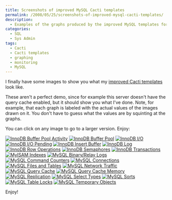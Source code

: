 ```yaml
---
title: Screenshots of improved MySQL Cacti templates
permalink: /2008/05/25/screenshots-of-improved-mysql-cacti-templates/
description:
  - Examples of the graphs produced by the improved MySQL templates for Cacti.
categories:
  - SQL
  - Sys Admin
tags:
  - Cacti
  - Cacti templates
  - graphing
  - monitoring
  - MySQL
---
```

<p>I finally have some images to show you what my <a href="http://code.google.com/p/mysql-cacti-templates/">improved Cacti templates</a> look like.</p>

<p>These aren't a perfect demo, since for example this server doesn't have the query cache enabled, but it should show you what I've done.  Note, for example, that each graph is labeled  with the actual values of the images drawn on it.  You don't have to guess what the values are by squinting at the graphs.</p>

<p>You can click on any image to go to a larger version.  Enjoy:</p>

<p><a href='http://www.xaprb.com/blog/wp-content/uploads/2008/05/graph_image_016.png' title='InnoDB Buffer Pool Activity'><img src='http://www.xaprb.com/blog/wp-content/uploads/2008/05/graph_image_016.thumbnail.png' alt='InnoDB Buffer Pool Activity' /></a>
<a href='http://www.xaprb.com/blog/wp-content/uploads/2008/05/graph_image_022.png' title='InnoDB Buffer Pool'><img src='http://www.xaprb.com/blog/wp-content/uploads/2008/05/graph_image_022.thumbnail.png' alt='InnoDB Buffer Pool' /></a>
<a href='http://www.xaprb.com/blog/wp-content/uploads/2008/05/graph_image_003.png' title='InnoDB I/O'><img src='http://www.xaprb.com/blog/wp-content/uploads/2008/05/graph_image_003.thumbnail.png' alt='InnoDB I/O' /></a>
<a href='http://www.xaprb.com/blog/wp-content/uploads/2008/05/graph_image_005.png' title='InnoDB I/O Pending'><img src='http://www.xaprb.com/blog/wp-content/uploads/2008/05/graph_image_005.thumbnail.png' alt='InnoDB I/O Pending' /></a>
<a href='http://www.xaprb.com/blog/wp-content/uploads/2008/05/graph_image_012.png' title='InnoDB Insert Buffer'><img src='http://www.xaprb.com/blog/wp-content/uploads/2008/05/graph_image_012.thumbnail.png' alt='InnoDB Insert Buffer' /></a>
<a href='http://www.xaprb.com/blog/wp-content/uploads/2008/05/graph_image_024.png' title='InnoDB Log'><img src='http://www.xaprb.com/blog/wp-content/uploads/2008/05/graph_image_024.thumbnail.png' alt='InnoDB Log' /></a>
<a href='http://www.xaprb.com/blog/wp-content/uploads/2008/05/graph_image_002.png' title='InnoDB Row Operations'><img src='http://www.xaprb.com/blog/wp-content/uploads/2008/05/graph_image_002.thumbnail.png' alt='InnoDB Row Operations' /></a>
<a href='http://www.xaprb.com/blog/wp-content/uploads/2008/05/graph_image_017.png' title='InnoDB Semaphores'><img src='http://www.xaprb.com/blog/wp-content/uploads/2008/05/graph_image_017.thumbnail.png' alt='InnoDB Semaphores' /></a>
<a href='http://www.xaprb.com/blog/wp-content/uploads/2008/05/graph_image_006.png' title='InnoDB Transactions'><img src='http://www.xaprb.com/blog/wp-content/uploads/2008/05/graph_image_006.thumbnail.png' alt='InnoDB Transactions' /></a>
<a href='http://www.xaprb.com/blog/wp-content/uploads/2008/05/graph_image_021.png' title='MyISAM Indexes'><img src='http://www.xaprb.com/blog/wp-content/uploads/2008/05/graph_image_021.thumbnail.png' alt='MyISAM Indexes' /></a>
<a href='http://www.xaprb.com/blog/wp-content/uploads/2008/05/graph_image_013.png' title='MySQL Binary/Relay Logs'><img src='http://www.xaprb.com/blog/wp-content/uploads/2008/05/graph_image_013.thumbnail.png' alt='MySQL Binary/Relay Logs' /></a>
<a href='http://www.xaprb.com/blog/wp-content/uploads/2008/05/graph_image_010.png' title='MySQL Command Counters'><img src='http://www.xaprb.com/blog/wp-content/uploads/2008/05/graph_image_010.thumbnail.png' alt='MySQL Command Counters' /></a>
<a href='http://www.xaprb.com/blog/wp-content/uploads/2008/05/graph_image_020.png' title='MySQL Connections'><img src='http://www.xaprb.com/blog/wp-content/uploads/2008/05/graph_image_020.thumbnail.png' alt='MySQL Connections' /></a>
<a href='http://www.xaprb.com/blog/wp-content/uploads/2008/05/graph_image_004.png' title='MySQL Files and Tables'><img src='http://www.xaprb.com/blog/wp-content/uploads/2008/05/graph_image_004.thumbnail.png' alt='MySQL Files and Tables' /></a>
<a href='http://www.xaprb.com/blog/wp-content/uploads/2008/05/graph_image_023.png' title='MySQL Network Traffic'><img src='http://www.xaprb.com/blog/wp-content/uploads/2008/05/graph_image_023.thumbnail.png' alt='MySQL Network Traffic' /></a>
<a href='http://www.xaprb.com/blog/wp-content/uploads/2008/05/graph_image_014.png' title='MySQL Query Cache'><img src='http://www.xaprb.com/blog/wp-content/uploads/2008/05/graph_image_014.thumbnail.png' alt='MySQL Query Cache' /></a>
<a href='http://www.xaprb.com/blog/wp-content/uploads/2008/05/graph_image_026.png' title='MySQL Query Cache Memory'><img src='http://www.xaprb.com/blog/wp-content/uploads/2008/05/graph_image_026.thumbnail.png' alt='MySQL Query Cache Memory' /></a>
<a href='http://www.xaprb.com/blog/wp-content/uploads/2008/05/graph_image_015.png' title='MySQL Replication'><img src='http://www.xaprb.com/blog/wp-content/uploads/2008/05/graph_image_015.thumbnail.png' alt='MySQL Replication' /></a>
<a href='http://www.xaprb.com/blog/wp-content/uploads/2008/05/graph_image_019.png' title='MySQL Select Types'><img src='http://www.xaprb.com/blog/wp-content/uploads/2008/05/graph_image_019.thumbnail.png' alt='MySQL Select Types' /></a>
<a href='http://www.xaprb.com/blog/wp-content/uploads/2008/05/graph_image_007.png' title='MySQL Sorts'><img src='http://www.xaprb.com/blog/wp-content/uploads/2008/05/graph_image_007.thumbnail.png' alt='MySQL Sorts' /></a>
<a href='http://www.xaprb.com/blog/wp-content/uploads/2008/05/graph_image_011.png' title='MySQL Table Locks'><img src='http://www.xaprb.com/blog/wp-content/uploads/2008/05/graph_image_011.thumbnail.png' alt='MySQL Table Locks' /></a>
<a href='http://www.xaprb.com/blog/wp-content/uploads/2008/05/graph_image_025.png' title='MySQL Temporary Objects'><img src='http://www.xaprb.com/blog/wp-content/uploads/2008/05/graph_image_025.thumbnail.png' alt='MySQL Temporary Objects' /></a></p>

<p>Enjoy!</p>
